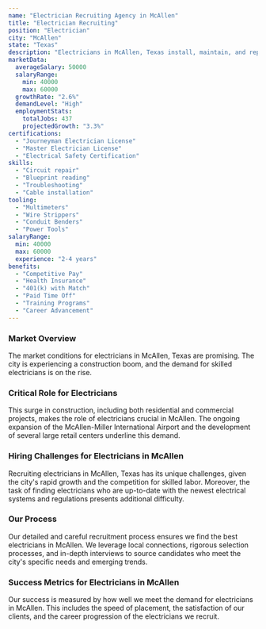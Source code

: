 ```yaml
---
name: "Electrician Recruiting Agency in McAllen"
title: "Electrician Recruiting"
position: "Electrician"
city: "McAllen"
state: "Texas"
description: "Electricians in McAllen, Texas install, maintain, and repair electrical wiring, equipment, and fixtures and ensure work is in accordance with relevant codes"
marketData:
  averageSalary: 50000
  salaryRange:
    min: 40000
    max: 60000
  growthRate: "2.6%"
  demandLevel: "High"
  employmentStats:
    totalJobs: 437
    projectedGrowth: "3.3%"
certifications:
  - "Journeyman Electrician License"
  - "Master Electrician License"
  - "Electrical Safety Certification"
skills:
  - "Circuit repair"
  - "Blueprint reading"
  - "Troubleshooting"
  - "Cable installation"
tooling:
  - "Multimeters"
  - "Wire Strippers"
  - "Conduit Benders"
  - "Power Tools"
salaryRange:
  min: 40000
  max: 60000
  experience: "2-4 years"
benefits:
  - "Competitive Pay"
  - "Health Insurance"
  - "401(k) with Match"
  - "Paid Time Off"
  - "Training Programs"
  - "Career Advancement"
---
```


### Market Overview
The market conditions for electricians in McAllen, Texas are promising. The city is experiencing a construction boom, and the demand for skilled electricians is on the rise.

### Critical Role for Electricians
This surge in construction, including both residential and commercial projects, makes the role of electricians crucial in McAllen. The ongoing expansion of the McAllen-Miller International Airport and the development of several large retail centers underline this demand.

### Hiring Challenges for Electricians in McAllen
Recruiting electricians in McAllen, Texas has its unique challenges, given the city's rapid growth and the competition for skilled labor. Moreover, the task of finding electricians who are up-to-date with the newest electrical systems and regulations presents additional difficulty.

### Our Process
Our detailed and careful recruitment process ensures we find the best electricians in McAllen. We leverage local connections, rigorous selection processes, and in-depth interviews to source candidates who meet the city's specific needs and emerging trends.

### Success Metrics for Electricians in McAllen
Our success is measured by how well we meet the demand for electricians in McAllen. This includes the speed of placement, the satisfaction of our clients, and the career progression of the electricians we recruit.
